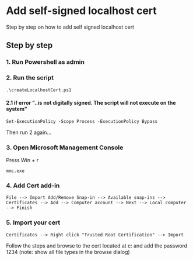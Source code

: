 # Add self-signed localhost cert
Step by step on how to add self signed localhost cert

## Step by step 
### 1. Run Powershell as admin
### 2. Run the script
```
.\createLocalhostCert.ps1
```

#### 2.1 if error "..is not digitally signed.  The script will not execute on the system"

```
Set-ExecutionPolicy -Scope Process -ExecutionPolicy Bypass
```
Then run 2 again...

### 3. Open Microsoft Management Console 
Press Win + r 
```
mmc.exe
```
### 4. Add Cert add-in

```
File --> Import Add/Remove Snap-in --> Available snap-ins --> Certificates --> Add --> Computer account --> Next --> Local computer --> Finish
```

### 5. Import your cert

```
Certificates --> Right click "Trusted Root Certification" --> Import
```
Follow the steps and browse to the cert located at c: and add the password 1234 (note: show all file types in the browse dialog)
